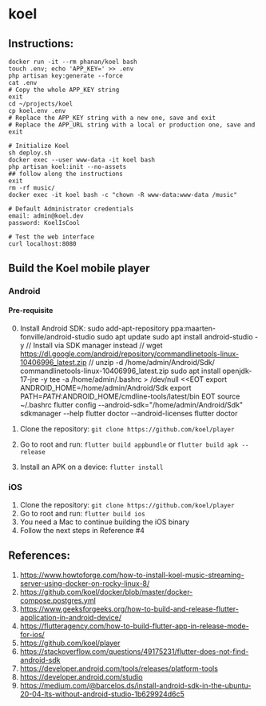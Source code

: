 # koel

## Instructions:
```
docker run -it --rm phanan/koel bash
touch .env; echo 'APP_KEY=' >> .env
php artisan key:generate --force
cat .env
# Copy the whole APP_KEY string
exit
cd ~/projects/koel
cp koel.env .env
# Replace the APP_KEY string with a new one, save and exit
# Replace the APP_URL string with a local or production one, save and exit

# Initialize Koel
sh deploy.sh
docker exec --user www-data -it koel bash
php artisan koel:init --no-assets
## follow along the instructions
exit
rm -rf music/
docker exec -it koel bash -c "chown -R www-data:www-data /music"

# Default Administrator credentials
email: admin@koel.dev
password: KoelIsCool

# Test the web interface
curl localhost:8080
```

## Build the Koel mobile player
### Android

#### Pre-requisite
0. Install Android SDK:
sudo add-apt-repository ppa:maarten-fonville/android-studio
sudo apt update
sudo apt install android-studio -y
// Install via SDK manager instead
// wget https://dl.google.com/android/repository/commandlinetools-linux-10406996_latest.zip
// unzip -d /home/admin/Android/Sdk/ commandlinetools-linux-10406996_latest.zip
sudo apt install openjdk-17-jre -y
tee -a /home/admin/.bashrc > /dev/null <<EOT
export ANDROID_HOME=/home/admin/Android/Sdk
export PATH=$PATH:$ANDROID_HOME/cmdline-tools/latest/bin
EOT
source ~/.bashrc
flutter config --android-sdk="/home/admin/Android/Sdk"
sdkmanager --help
flutter doctor --android-licenses
flutter doctor

1. Clone the repository: `git clone https://github.com/koel/player`
2. Go to root and run: `flutter build appbundle` or `flutter build apk --release`
3. Install an APK on a device: `flutter install`

### iOS
1. Clone the repository: `git clone https://github.com/koel/player`
2. Go to root and run: `flutter build ios`
3. You need a Mac to continue building the iOS binary
4. Follow the next steps in Reference #4

## References:
1. https://www.howtoforge.com/how-to-install-koel-music-streaming-server-using-docker-on-rocky-linux-8/  
2. https://github.com/koel/docker/blob/master/docker-compose.postgres.yml  
3. https://www.geeksforgeeks.org/how-to-build-and-release-flutter-application-in-android-device/  
4. https://flutteragency.com/how-to-build-flutter-app-in-release-mode-for-ios/  
5. https://github.com/koel/player  
6. https://stackoverflow.com/questions/49175231/flutter-does-not-find-android-sdk
7. https://developer.android.com/tools/releases/platform-tools
8. https://developer.android.com/studio
9. https://medium.com/@barcelos.ds/install-android-sdk-in-the-ubuntu-20-04-lts-without-android-studio-1b629924d6c5
